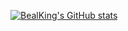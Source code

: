 [![BealKing's GitHub stats](https://github-readme-stats.vercel.app/api?username=bealking&count_private=true&show_icons=true&theme=radical)](https://github-readme-stats.vercel.app/api?username=bealking&count_private=true&show_icons=true&theme=radical)
